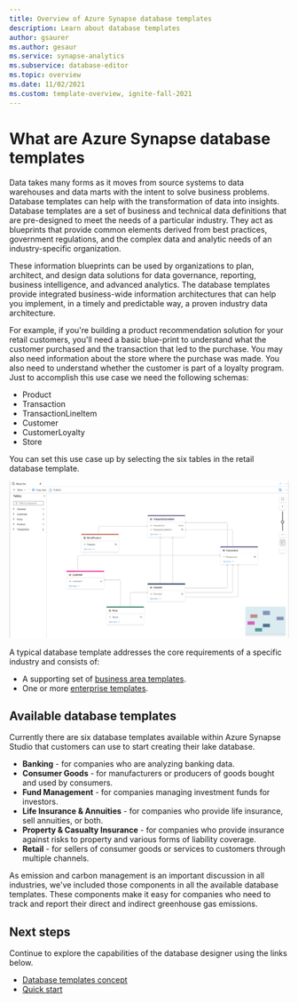 ```yaml
---
title: Overview of Azure Synapse database templates
description: Learn about database templates
author: gsaurer
ms.author: gesaur
ms.service: synapse-analytics
ms.subservice: database-editor
ms.topic: overview
ms.date: 11/02/2021
ms.custom: template-overview, ignite-fall-2021
---
```


# What are Azure Synapse database templates

Data takes many forms as it moves from source systems to data warehouses and data marts with the intent to solve business problems. Database templates can help with the transformation of data into insights. Database templates are a set of business and technical data definitions that are pre-designed to meet the needs of a particular industry. They act as blueprints that provide common elements derived from best practices, government regulations, and the complex data and analytic needs of an industry-specific organization. 

These information blueprints can be used by organizations to plan, architect, and design data solutions for data governance, reporting, business intelligence, and advanced analytics. The database templates provide integrated business-wide information architectures that can help you implement, in a timely and predictable way, a proven industry data architecture. 

For example, if you're building a product recommendation solution for your retail customers, you'll need a basic blue-print to understand what the customer purchased and the transaction that led to the purchase. You may also need information about the store where the purchase was made. You also need to understand whether the customer is part of a loyalty program. Just to accomplish this use case we need the following schemas: 

 - Product 
 - Transaction 
 - TransactionLineItem 
 - Customer 
 - CustomerLoyalty 
 - Store 

You can set this use case up by selecting the six tables in the retail database template. 

![Retail database template example](./media/overview-database-templates/retail-database-template-example.png)

A typical database template addresses the core requirements of a specific industry and consists of: 

 - A supporting set of [business area templates](concepts-database-templates.md#business-area-templates).
 - One or more [enterprise templates](concepts-database-templates.md#enterprise-templates).  

## Available database templates 

Currently there are six database templates available within Azure Synapse Studio that customers can use to start creating their lake database. 

 - **Banking** - for companies who are analyzing banking data.
 - **Consumer Goods** - for manufacturers or producers of goods bought and used by consumers.
 - **Fund Management** - for companies managing investment funds for investors.
 - **Life Insurance & Annuities** - for companies who provide life insurance, sell annuities, or both.
 - **Property & Casualty Insurance** - for companies who provide insurance against risks to property and various forms of liability coverage.
 - **Retail** - for sellers of consumer goods or services to customers through multiple channels.

As emission and carbon management is an important discussion in all industries, we've included those components in all the available database templates. These components make it easy for companies who need to track and report their direct and indirect greenhouse gas emissions.

## Next steps
Continue to explore the capabilities of the database designer using the links below.
- [Database templates concept](concepts-database-templates.md)
- [Quick start](quick-start-create-lake-database.md)
